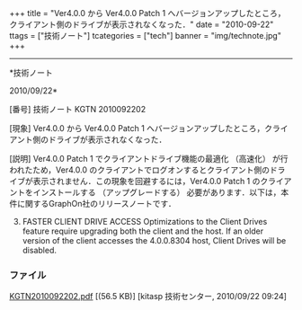 ﻿+++
title = "Ver4.0.0 から Ver4.0.0 Patch 1 へバージョンアップしたところ，クライアント側のドライブが表示されなくなった．"
date = "2010-09-22"
ttags = ["技術ノート"]
tcategories = ["tech"]
banner = "img/technote.jpg"
+++

-----------------------------------------------------------------------------------------------------------------------------

*技術ノート

2010/09/22*


[番号]
技術ノート KGTN 2010092202

[現象]
Ver4.0.0 から Ver4.0.0 Patch 1
へバージョンアップしたところ，クライアント側のドライブが表示されなくなった．

[説明]
Ver4.0.0 Patch 1 でクライアントドライブ機能の最適化 （高速化）
が行われたため，Ver4.0.0
のクライアントでログオンするとクライアント側のドライブが表示されません．この現象を回避するには，Ver4.0.0
Patch 1 のクライアントをインストールする （アップグレードする）
必要があります．以下は，本件に関するGraphOn社のリリースノートです．

3. FASTER CLIENT DRIVE ACCESS
Optimizations to the Client Drives feature require upgrading both the
client and the host. If an older version of the client accesses the
4.0.0.8304 host, Client Drives will be disabled.


### ファイル

 
 


[KGTN2010092202.pdf](http://techreport.kitasp.net/attachments/download/326/KGTN2010092202.pdf)
 [(56.5 KB)] [kitasp 技術センター, 2010/09/22
09:24]


 


 

